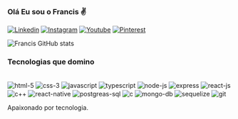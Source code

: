 ### Olá Eu sou o Francis ✌️

[![Linkedin](https://img.shields.io/badge/LinkedIn-0077B5?style=for-the-badge&logo=linkedin&logoColor=white)](https://br.linkedin.com/in/guitt-zoom-83bb3a1b8)
[![Instagram](https://img.shields.io/badge/Instagram-E4405F?style=for-the-badge&logo=instagram&logoColor=white)](https://www.instagram.com/guittzoom/)
[![Youtube](https://img.shields.io/badge/YouTube-FF0000?style=for-the-badge&logo=youtube&logoColor=white)](https://www.youtube.com/channel/UCIMY17IlgVZy79_oTqCsFag/about)
[![Pinterest](https://img.shields.io/badge/Pinterest-%23E60023.svg?&style=for-the-badge&logo=Pinterest&logoColor=white)](https://br.pinterest.com/francisguitt/)

![Francis GitHub stats](https://github-readme-stats.vercel.app/api?username=francisguitt&show_icons=true&theme=cobalt)

### Tecnologias que domino
<div style="display:inline-block"><br/>
<img align="center" alt="html-5" src="https://img.shields.io/badge/HTML5-E34F26?style=for-the-badge&logo=html5&logoColor=white">
<img align="center" alt="css-3" src="https://img.shields.io/badge/CSS3-1572B6?style=for-the-badge&logo=css3&logoColor=white">
<img align="center" alt="javascript" src="https://img.shields.io/badge/JavaScript-F7DF1E?style=for-the-badge&logo=javascript&logoColor=black">

  
<img align="center" alt="typescript" src="https://img.shields.io/badge/TypeScript-007ACC?style=for-the-badge&logo=typescript&logoColor=white">

<img align="center" alt="node-js" src="https://img.shields.io/badge/Node.js-43853D?style=for-the-badge&logo=node.js&logoColor=white">
<img align="center" alt="express" src="https://img.shields.io/badge/Express.js-404D59?style=for-the-badge">
<img align="center" alt="react-js" src="https://img.shields.io/badge/React-20232A?style=for-the-badge&logo=react&logoColor=61DAFB">

  
<img align="center" alt="c++" src="https://img.shields.io/badge/c++-007ACC?style=for-the-badge&logo=C++&logoColor=white">
<img align="center" alt="react-native" src="https://img.shields.io/badge/React_Native-20232A?style=for-the-badge&logo=react&logoColor=61DAFB">

<img align="center" alt="postgreas-sql" src="https://img.shields.io/badge/PostgreSQL-316192?style=for-the-badge&logo=postgresql&logoColor=white">
  
<img align="center" alt="c" src="https://img.shields.io/badge/c-007ACC?style=for-the-badge&logo=C&logoColor=white">
<img align="center" alt="mongo-db" src="https://img.shields.io/badge/MongoDB-4EA94B?style=for-the-badge&logo=mongodb&logoColor=white">
<img align="center" alt="sequelize" src="https://img.shields.io/badge/sequelize-323330?style=for-the-badge&logo=sequelize&logoColor=blue">
<img align="center" alt="git" src="https://img.shields.io/badge/GIT-E44C30?style=for-the-badge&logo=git&logoColor=white">
</div>
<br/>

Apaixonado por tecnologia.



